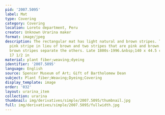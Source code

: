 ```yaml
---
pid: '2007.5095'
label: Mat
type: Covering
category: Covering
location: Loreto department, Peru
creator: Unknown Urarina maker
format: image/jpeg
description: The rectangular mat has light natural and brown stripes. There is one
  pink stripe in lieu of brown and two stripes that are pink and brown. The thin dark
  brown stripes separate the others. Late 1800s-1996.&nbsp;140 x 44.5 cm; 55 1/8 x
  17 1/2 in
material: plant fiber;weaving;dyeing
identifier: '2007.5095'
language: English
source: Spencer Museum of Art; Gift of Bartholomew Dean
subject: Plant fiber;Weaving;Dyeing;Covering
display_template: image
order: '032'
layout: urarina_item
collection: urarina
thumbnail: img/derivatives/simple/2007.5095/thumbnail.jpg
full: img/derivatives/simple/2007.5095/fullwidth.jpg
---
```

